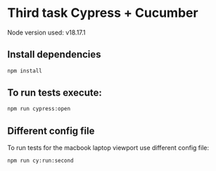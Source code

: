 # Third task Cypress + Cucumber
Node version used: v18.17.1

## Install dependencies

```bash
npm install
```

## To run tests execute:

```bash
npm run cypress:open
```

## Different config file
To run tests for the macbook laptop viewport use different config file:

```bash
npm run cy:run:second
```
